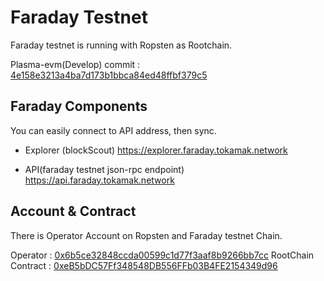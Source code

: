 # Faraday Testnet

Faraday testnet is running with Ropsten as Rootchain.

Plasma-evm(Develop) commit : [4e158e3213a4ba7d173b1bbca84ed48ffbf379c5](https://github.com/Onther-Tech/plasma-evm/tree/4e158e3213a4ba7d173b1bbca84ed48ffbf379c5)

## Faraday Components
You can easily connect to API address, then sync.

- Explorer (blockScout)
  https://explorer.faraday.tokamak.network

- API(faraday testnet json-rpc endpoint)
  https://api.faraday.tokamak.network

## Account & Contract
There is Operator Account on Ropsten and Faraday testnet Chain.

Operator : [0x6b5ce32848ccda00599c1d77f3aaf8b9266bb7cc](https://ropsten.etherscan.io/address/0x6b5ce32848ccda00599c1d77f3aaf8b9266bb7cc)
RootChain Contract : [0xeB5bDC57Ff348548DB556FFb03B4FE2154349d96](https://ropsten.etherscan.io/address/0xeb5bdc57ff348548db556ffb03b4fe2154349d96)
